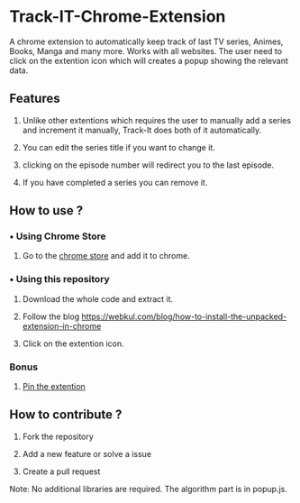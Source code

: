 # Track-IT-Chrome-Extension
A chrome extension to automatically keep track of last TV series, Animes, Books, Manga and many more. Works with all websites.
The user need to click on the extention icon which will creates a popup showing the relevant data.


## Features
1. Unlike other extentions which requires the user to manually add a series and increment it manually, Track-It does both of it automatically.

2. You can edit the series title if you want to change it.

3. clicking on the episode number will redirect you to the last episode.

4. If you have completed a series you can remove it.


## How to use ?

### • Using Chrome Store
1. Go to the [chrome store](https://chrome.google.com/webstore/detail/trackem-automatic-tv-seri/iikjjglicmjkicbdflpmpahmgpapcdfo) and add it to chrome.

### • Using this repository
1. Download the whole code and extract it.

2. Follow the blog https://webkul.com/blog/how-to-install-the-unpacked-extension-in-chrome

3. Click on the extention icon.

### Bonus
1. [Pin the extention](https://www.howtogeek.com/683099/how-to-pin-and-unpin-extensions-from-the-chrome-toolbar/)


## How to contribute ?

1. Fork the repository

2. Add a new feature or solve a issue

3. Create a pull request

Note: No additional libraries are required. The algorithm part is in popup.js.
